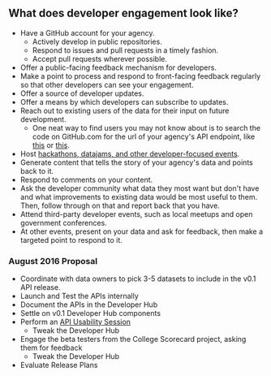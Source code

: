 ## What does developer engagement look like?  

* Have a GitHub account for your agency.  
   * Actively develop in public repositories.
   * Respond to issues and pull requests in a timely fashion.  
   * Accept pull requests wherever possible.  
* Offer a public-facing feedback mechanism for developers.  
* Make a point to process and respond to front-facing feedback regularly so that other developers can see your engagement.  
* Offer a source of developer updates.  
* Offer a means by which developers can subscribe to updates.  
* Reach out to existing users of the data for their input on future development.  
   * One neat way to find users you may not know about is to search the code on GitHub.com for the url of your agency's API endpoint, like [this](https://github.com/search?q=%22data.consumerfinance.gov%22&type=Code&ref=searchresults
) or [this](https://github.com/search?q=%22api.dol.gov%22&type=Code&ref=searchresults).
* Host [hackathons, datajams, and other developer-focused events](http://project-open-data.github.io/#open-data-engagement).  
* Generate content that tells the story of your agency's data and points back to it.  
* Respond to comments on your content.  
* Ask the developer community what data they most want but don't have and what improvements to existing data would be most useful to them.  Then, follow through on that and report back that you have.  
* Attend third-party developer events, such as local meetups and open government conferences.  
* At other events, present on your data and ask for feedback, then make a targeted point to respond to it.  


### August 2016 Proposal

* Coordinate with data owners to pick 3-5 datasets to include in the v0.1 API release.
* Launch and Test the APIs internally 
* Document the APIs in the Developer Hub
* Settle on v0.1 Developer Hub components
* Perform an [API Usability Session](https://pages.18f.gov/API-Usability-Testing/) 
  * Tweak the Developer Hub
* Engage the beta testers from the College Scorecard project, asking them for feedback
  * Tweak the Developer Hub 
* Evaluate Release Plans 


